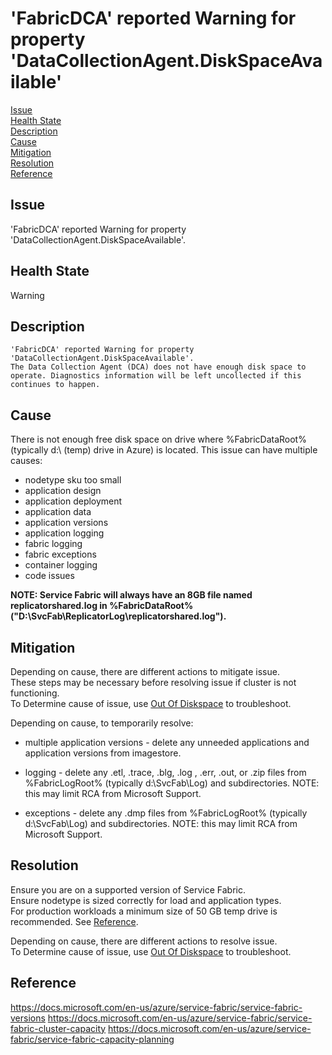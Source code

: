 # 'FabricDCA' reported Warning for property 'DataCollectionAgent.DiskSpaceAvailable'

[Issue](#Issue)  
[Health State](#Health-State)  
[Description](#Description)  
[Cause](#Cause)  
[Mitigation](#Mitigation)  
[Resolution](#Resolution)  
[Reference](#Reference)  

## Issue

'FabricDCA' reported Warning for property 'DataCollectionAgent.DiskSpaceAvailable'.

## Health State

Warning

## Description

```text
'FabricDCA' reported Warning for property 'DataCollectionAgent.DiskSpaceAvailable'.
The Data Collection Agent (DCA) does not have enough disk space to operate. Diagnostics information will be left uncollected if this continues to happen.
```

## Cause

There is not enough free disk space on drive where %FabricDataRoot% (typically d:\ (temp) drive in Azure) is located.
This issue can have multiple causes:

- nodetype sku too small
- application design
- application deployment
- application data
- application versions
- application logging
- fabric logging
- fabric exceptions
- container logging
- code issues

**NOTE: Service Fabric will always have an 8GB file named replicatorshared.log in %FabricDataRoot% ("D:\SvcFab\ReplicatorLog\replicatorshared.log").**

## Mitigation

Depending on cause, there are different actions to mitigate issue.  
These steps may be necessary before resolving issue if cluster is not functioning.  
To Determine cause of issue, use [Out Of Diskspace](../Cluster/Out-of-Diskspace.md) to troubleshoot.

Depending on cause, to temporarily resolve:

- multiple application versions - delete any unneeded applications and application versions from imagestore.

- logging - delete any .etl, .trace, .blg, .log , .err, .out, or .zip files from %FabricLogRoot% (typically d:\SvcFab\Log) and subdirectories. NOTE: this may limit RCA from Microsoft Support.

- exceptions - delete any .dmp files from %FabricLogRoot% (typically d:\SvcFab\Log) and subdirectories. NOTE: this may limit RCA from Microsoft Support.

## Resolution

Ensure you are on a supported version of Service Fabric.  
Ensure nodetype is sized correctly for load and application types.  
For production workloads a minimum size of 50 GB temp drive is recommended.
See [Reference](#Reference).

Depending on cause, there are different actions to resolve issue.  
To Determine cause of issue, use [Out Of Diskspace](../Cluster/Out-of-Diskspace.md) to troubleshoot.

## Reference

https://docs.microsoft.com/en-us/azure/service-fabric/service-fabric-versions
https://docs.microsoft.com/en-us/azure/service-fabric/service-fabric-cluster-capacity
https://docs.microsoft.com/en-us/azure/service-fabric/service-fabric-capacity-planning

